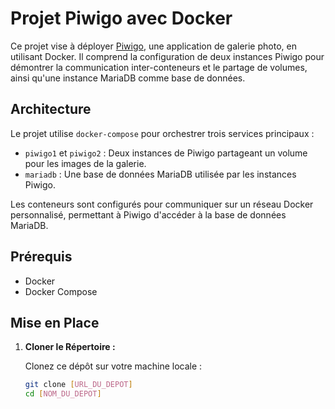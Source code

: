# Projet Piwigo avec Docker

Ce projet vise à déployer [Piwigo](https://piwigo.org/), une application de galerie photo, en utilisant Docker. Il comprend la configuration de deux instances Piwigo pour démontrer la communication inter-conteneurs et le partage de volumes, ainsi qu'une instance MariaDB comme base de données.

## Architecture

Le projet utilise `docker-compose` pour orchestrer trois services principaux :

- `piwigo1` et `piwigo2` : Deux instances de Piwigo partageant un volume pour les images de la galerie.
- `mariadb` : Une base de données MariaDB utilisée par les instances Piwigo.

Les conteneurs sont configurés pour communiquer sur un réseau Docker personnalisé, permettant à Piwigo d'accéder à la base de données MariaDB.

## Prérequis

- Docker
- Docker Compose

## Mise en Place

1. **Cloner le Répertoire :**

   Clonez ce dépôt sur votre machine locale :

   ```bash
   git clone [URL_DU_DEPOT]
   cd [NOM_DU_DEPOT]
